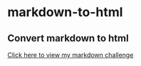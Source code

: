 # markdown-to-html
Convert markdown to html
---

[Click here to view my markdown challenge](https://github.com/GRaonix/markdown-challenge)
